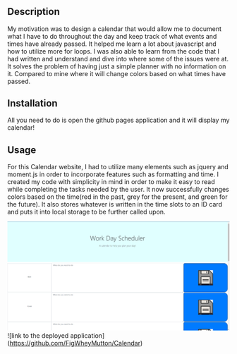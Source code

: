 # <Daily Calendar>

## Description
My motivation was to design a calendar that would allow me to document what I have to do throughout the day and keep track of what events and times have already passed. It helped me learn a lot about javascript and how to utilize more for loops. I was also able to learn from the code that I had written and understand and dive into where some of the issues were at. It solves the problem of having just a simple planner with no information on it. Compared to mine where it will change colors based on what times have passed.

## Installation

All you need to do is open the github pages application and it will display my calendar!

## Usage
For this Calendar website, I had to utilize many elements such as jquery and moment.js in order to incorporate features such as formatting and time. I created my code with simplicity in mind in order to make it easy to read while completing the tasks needed by the user. It now successfully changes colors based on the time(red in the past, grey for the present, and green for the future). It also stores whatever is written in the time slots to an ID card and puts it into local storage to be further called upon. 


![Picture of my application](./assets/images/calendar.PNG)
![link to the deployed application] (https://github.com/FigWheyMutton/Calendar)